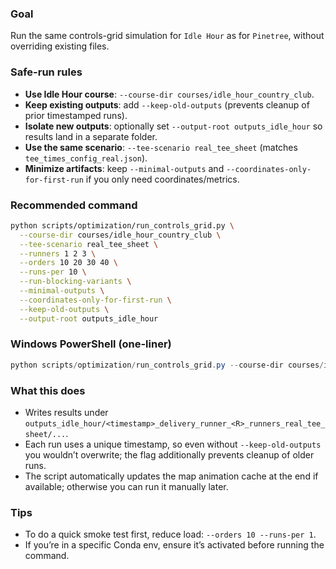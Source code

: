 ### Goal
Run the same controls-grid simulation for `Idle Hour` as for `Pinetree`, without overriding existing files.

### Safe-run rules
- **Use Idle Hour course**: `--course-dir courses/idle_hour_country_club`.
- **Keep existing outputs**: add `--keep-old-outputs` (prevents cleanup of prior timestamped runs).
- **Isolate new outputs**: optionally set `--output-root outputs_idle_hour` so results land in a separate folder.
- **Use the same scenario**: `--tee-scenario real_tee_sheet` (matches `tee_times_config_real.json`).
- **Minimize artifacts**: keep `--minimal-outputs` and `--coordinates-only-for-first-run` if you only need coordinates/metrics.

### Recommended command
```bash
python scripts/optimization/run_controls_grid.py \
  --course-dir courses/idle_hour_country_club \
  --tee-scenario real_tee_sheet \
  --runners 1 2 3 \
  --orders 10 20 30 40 \
  --runs-per 10 \
  --run-blocking-variants \
  --minimal-outputs \
  --coordinates-only-for-first-run \
  --keep-old-outputs \
  --output-root outputs_idle_hour
```

### Windows PowerShell (one-liner)
```powershell
python scripts/optimization/run_controls_grid.py --course-dir courses/idle_hour_country_club --tee-scenario real_tee_sheet --runners 1 2 3 --orders 10 20 30 40 --runs-per 10 --run-blocking-variants --minimal-outputs --coordinates-only-for-first-run --keep-old-outputs --output-root outputs_idle_hour
```

### What this does
- Writes results under `outputs_idle_hour/<timestamp>_delivery_runner_<R>_runners_real_tee_sheet/...`.
- Each run uses a unique timestamp, so even without `--keep-old-outputs` you wouldn’t overwrite; the flag additionally prevents cleanup of older runs.
- The script automatically updates the map animation cache at the end if available; otherwise you can run it manually later.

### Tips
- To do a quick smoke test first, reduce load: `--orders 10 --runs-per 1`.
- If you’re in a specific Conda env, ensure it’s activated before running the command.
